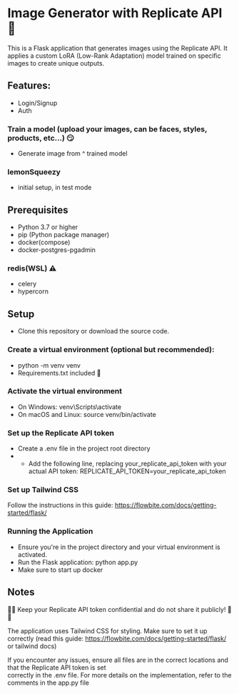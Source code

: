 # Image Generator with Replicate API 🤖

This is a Flask application that generates images using the Replicate API. It applies a custom LoRA (Low-Rank Adaptation) model trained on specific images to create unique outputs.

## Features:
* Login/Signup
* Auth
### Train a model (upload your images, can be faces, styles, products, etc...) 😏
* Generate image from ^ trained model

### lemonSqueezy
- initial setup, in test mode

## Prerequisites 
- Python 3.7 or higher
- pip (Python package manager)
- docker(compose) 
- docker-postgres-pgadmin
### redis(WSL) ⚠️
- celery
- hypercorn

## Setup
- Clone this repository or download the source code.

### Create a virtual environment (optional but recommended):
  - python -m venv venv
  - Requirements.txt included 🔋
  
### Activate the virtual environment
  - On Windows: venv\Scripts\activate
  - On macOS and Linux: source venv/bin/activate
  
### Set up the Replicate API token
  - Create a .env file in the project root directory
  - - Add the following line, replacing your_replicate_api_token with your actual API token:
     REPLICATE_API_TOKEN=your_replicate_api_token
    
### Set up Tailwind CSS
  Follow the instructions in this guide: https://flowbite.com/docs/getting-started/flask/
  
### Running the Application
  * Ensure you're in the project directory and your virtual environment is activated.
  * Run the Flask application:
      python app.py
  * Make sure to start up docker
    
## Notes

 🚫🚫 Keep your Replicate API token confidential and do not share it publicly! 🚫🚫
  
  The application uses Tailwind CSS for styling. Make sure to set it up correctly (read this guide: https://flowbite.com/docs/getting-started/flask/ or tailwind docs)
  
  If you encounter any issues, ensure all files are in the correct locations and that the Replicate API token is set   
  correctly in the .env file.
  For more details on the implementation, refer to the comments in the app.py file

